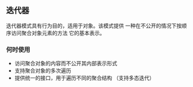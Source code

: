 ## 迭代器

迭代器模式具有行为目的，适用于对象。该模式提供
一种在不公开的情况下按顺序访问聚合对象元素的方法
它的基本表示。

### 何时使用

* 访问聚合对象的内容而不公开其内部表示形式
* 支持聚合对象的多次遍历
* 提供统一的接口，用于遍历不同的聚合结构
（支持多态迭代）